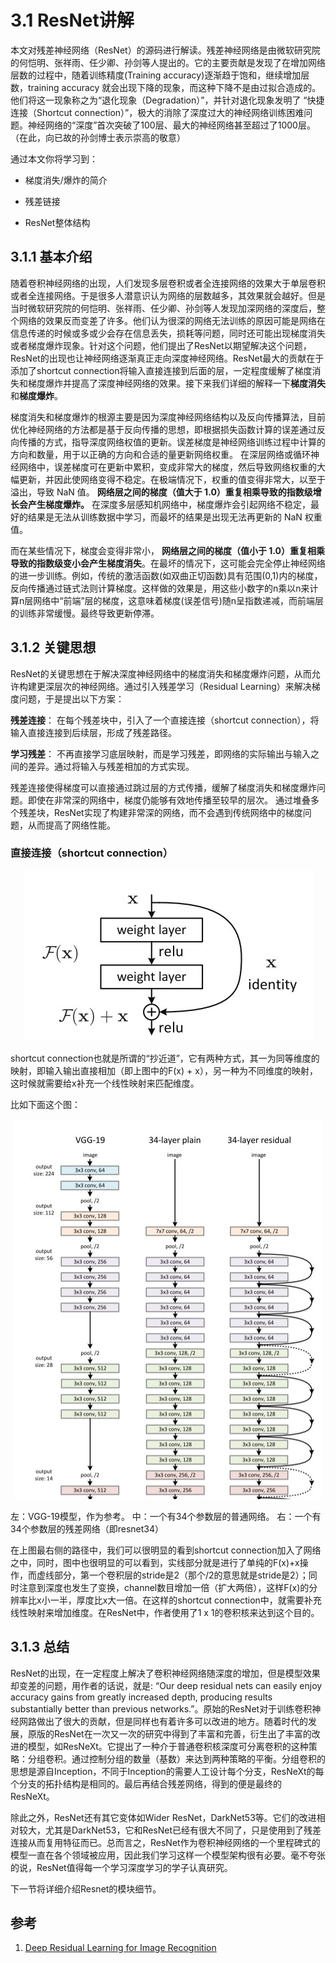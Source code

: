 # 3.1 ResNet讲解

本文对残差神经网络（ResNet）的源码进行解读。残差神经网络是由微软研究院的何恺明、张祥雨、任少卿、孙剑等人提出的。它的主要贡献是发现了在增加网络层数的过程中，‎随着训练精度(Training accuracy)‎逐渐趋于饱和，继续增加层数，training accuracy 就会出现下降的现象，而这种下降不是由过拟合造成的。他们将这一现象称之为“退化现象（Degradation）”，并针对退化现象发明了 “快捷连接（Shortcut connection）”，极大的消除了深度过大的神经网络训练困难问题。神经网络的“深度”首次突破了100层、最大的神经网络甚至超过了1000层。（在此，向已故的孙剑博士表示崇高的敬意）

通过本文你将学习到：

- 梯度消失/爆炸的简介

- 残差链接

- ResNet整体结构

## 3.1.1 基本介绍

随着卷积神经网络的出现，人们发现多层卷积或者全连接网络的效果大于单层卷积或者全连接网络。于是很多人潜意识认为网络的层数越多，其效果就会越好。但是当时微软研究院的何恺明、张祥雨、任少卿、孙剑等人发现加深网络的深度后，整个网络的效果反而变差了许多。他们认为很深的网络无法训练的原因可能是网络在信息传递的时候或多或少会存在信息丢失，损耗等问题，同时还可能出现梯度消失或者梯度爆炸现象。针对这个问题，他们提出了ResNet以期望解决这个问题，ResNet的出现也让神经网络逐渐真正走向深度神经网络。ResNet最大的贡献在于添加了shortcut connection将输入直接连接到后面的层，一定程度缓解了梯度消失和梯度爆炸并提高了深度神经网络的效果。接下来我们详细的解释一下**梯度消失**和**梯度爆炸**。

梯度消失和梯度爆炸的根源主要是因为深度神经网络结构以及反向传播算法，目前优化神经网络的方法都是基于反向传播的思想，即根据损失函数计算的误差通过反向传播的方式，指导深度网络权值的更新。误差梯度是神经网络训练过程中计算的方向和数量，用于以正确的方向和合适的量更新网络权重。 在深层网络或循环神经网络中，误差梯度可在更新中累积，变成非常大的梯度，然后导致网络权重的大幅更新，并因此使网络变得不稳定。在极端情况下，权重的值变得非常大，以至于溢出，导致 NaN 值。 **网络层之间的梯度（值大于 1.0）重复相乘导致的指数级增长会产生梯度爆炸。** 在深度多层感知机网络中，梯度爆炸会引起网络不稳定，最好的结果是无法从训练数据中学习，而最坏的结果是出现无法再更新的 NaN 权重值。

而在某些情况下，梯度会变得非常小， **网络层之间的梯度（值小于 1.0）重复相乘导致的指数级变小会产生梯度消失**。在最坏的情况下，这可能会完全停止神经网络的进一步训练。例如，传统的激活函数(如双曲正切函数)具有范围(0,1)内的梯度，反向传播通过链式法则计算梯度。这样做的效果是，用这些小数字的n乘以n来计算n层网络中“前端”层的梯度，这意味着梯度(误差信号)随n呈指数递减，而前端层的训练非常缓慢。最终导致更新停滞。
## 3.1.2 关键思想

ResNet的关键思想在于解决深度神经网络中的梯度消失和梯度爆炸问题，从而允许构建更深层次的神经网络。通过引入残差学习（Residual Learning）来解决梯度问题，于是提出以下方案：

**残差连接**： 在每个残差块中，引入了一个直接连接（shortcut connection），将输入直接连接到后续层，形成了残差路径。

**学习残差**： 不再直接学习底层映射，而是学习残差，即网络的实际输出与输入之间的差异。通过将输入与残差相加的方式实现。

残差连接使得梯度可以直接通过跳过层的方式传播，缓解了梯度消失和梯度爆炸问题。即使在非常深的网络中，梯度仍能够有效地传播至较早的层次。 通过堆叠多个残差块，ResNet实现了构建非常深的网络，而不会遇到传统网络中的梯度问题，从而提高了网络性能。

### 直接连接（shortcut connection）

<div align=center><img src="./figures/shortcut.jpg" ></div>

shortcut connection也就是所谓的“抄近道”，它有两种方式，其一为同等维度的映射，即输入输出直接相加（即上图中的F(x) + x），另一种为不同维度的映射，这时候就需要给x补充一个线性映射来匹配维度。

比如下面这个图：

<div align=center><img src="./figures/shortcut2.jpg" ></div>

左：VGG-19模型，作为参考。 中：一个有34个参数层的普通网络。 右：一个有34个参数层的残差网络（即resnet34）

在上图最右侧的路径中，我们可以很明显的看到shortcut connection加入了网络之中，同时，图中也很明显的可以看到，实线部分就是进行了单纯的F(x)+x操作，而虚线部分，第一个卷积层的stride是2（那个/2的意思就是stride是2）；同时注意到深度也发生了变换，channel数目增加一倍（扩大两倍），这样F(x)的分辨率比x小一半，厚度比x大一倍。在这样的shortcut connection中，就需要补充线性映射来增加维度。在ResNet中，作者使用了1 x 1的卷积核来达到这个目的。



## 3.1.3 总结

ResNet的出现，在一定程度上解决了卷积神经网络随深度的增加，但是模型效果却变差的问题，用作者的话说，就是: “Our deep residual nets can easily enjoy accuracy gains from greatly increased depth, producing results substantially better than previous networks.”。原始的ResNet对于训练卷积神经网路做出了很大的贡献，但是同样也有着许多可以改进的地方。随着时代的发展，原版的ResNet在一次又一次的研究中得到了丰富和完善，衍生出了丰富的改进的模型，如ResNeXt。它提出了一种介于普通卷积核深度可分离卷积的这种策略：分组卷积。通过控制分组的数量（基数）来达到两种策略的平衡。分组卷积的思想是源自Inception，不同于Inception的需要人工设计每个分支，ResNeXt的每个分支的拓扑结构是相同的。最后再结合残差网络，得到的便是最终的ResNeXt。

除此之外，ResNet还有其它变体如Wider ResNet，DarkNet53等。它们的改进相对较大，尤其是DarkNet53，它和ResNet已经有很大不同了，只是使用到了残差连接从而复用特征而已。总而言之，ResNet作为卷积神经网络的一个里程碑式的模型一直在各个领域被应用，因此我们学习这样一个模型架构很有必要。毫不夸张的说，ResNet值得每一个学习深度学习的学子认真研究。

下一节将详细介绍Resnet的模块细节。
## 参考
1. [Deep Residual Learning for Image Recognition](https://arxiv.org/abs/1512.03385)